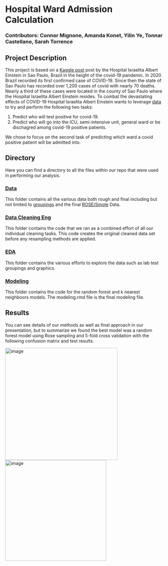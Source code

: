 # Hospital Ward Admission Calculation

### Contributors: Connor Mignone, Amanda Konet, Yilin Ye, Tonnar Castellano, Sarah Torrence

## Project Description
This project is based on a [Kaggle post](https://www.kaggle.com/einsteindata4u/covid19/version/7) post by the Hospital Israelita Albert Einstein in Sao Paulo, Brazil in the height of the covid-19 pandemic. In 2020 Brazil recorded its first confirmed case of COVID-19. Since then the state
of Sao Paulo has recorded over 1,200 cases of covid with nearly 70 deaths. Nearly a third of
these cases were located in the county of Sao Paulo where the Hospital Israelita Albert Einstein
resides. To combat the devastating effects of COVID-19 Hospital Israelita Albert Einstein wants
to leverage [data](https://www.kaggle.com/einsteindata4u/covid19) to try and perform the following two tasks:
1) Predict who will test positive for covid-19.
2) Predict who will go into the ICU, semi-intensive unit, general ward or be dischagred among covid-19 positive patients. 

We chose to focus on the second task of predicting which ward a covid positive patient will be admitted into.

## Directory 
Here you can find a directory to all the files within our repo that were used in performing our analysis.

### [Data](https://github.com/Yilin-Ye/ds_case_1_team_2/tree/main/data)
This folder contains all the various data both rough and final including but not limited to [groupings](https://github.com/Yilin-Ye/ds_case_1_team_2/tree/main/data/feature_groups) and the final [ROSE/Smote](https://github.com/Yilin-Ye/ds_case_1_team_2/tree/main/data/final) Data.

### [Data Cleaning Eng](https://github.com/Yilin-Ye/ds_case_1_team_2/tree/main/data_cleaning_eng)
This folder contains the code that we ran as a combined effort of all our individual cleaning tasks. This code creates the original cleaned data set before any resampling methods are applied. 

### [EDA](https://github.com/Yilin-Ye/ds_case_1_team_2/tree/main/eda)
This folder contains the various efforts to explore the data such as lab test groupings and graphics.

### [Modeling](https://github.com/Yilin-Ye/ds_case_1_team_2/tree/main/modeling) 
This folder contains the code for the random forest and k nearest neighboors models. The modeling.rmd file is the final modeling file. 

## Results

You can see details of our methods as well as final approach in our presentation, but to summarize we found the best model was a random forest model using Rose sampling and 5-fold cross validation with the following confusion matrix and test results. 

<img width="359" alt="image" src="https://user-images.githubusercontent.com/69755309/136696301-dd329f30-daca-493d-9ff8-f58e50f156fd.png">

<img width="323" alt="image" src="https://user-images.githubusercontent.com/69755309/136696329-979e6c13-6fbd-45c5-92a9-876d8e607b15.png">

